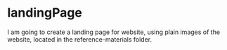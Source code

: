 # landingPage
I am going to create a landing page for website, using plain images of the website, located in the reference-materials folder.